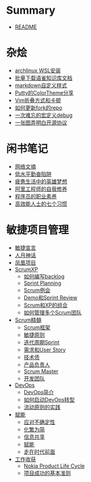 # Summary
- [README](../README.md)
# 杂烩
- [archlinux WSL安装](./杂烩/archlinux_wsl.md)
- [批量下载语雀知识库文档](./杂烩/批量下载语雀知识库文档.md)
- [markdown自定义样式](./杂烩/markdown自定义样式.md)
- [Putty的ColorTheme分享](./杂烩/Putty的ColorTheme分享.md)
- [Vim折叠方式和卡顿](./杂烩/Vim折叠方式和卡顿.md)
- [如何更新fork的repo](./杂烩/如何更新fork的repo.md)
- [一次难忘的宏定义debug](./杂烩/一次难忘的宏定义debug.md)
- [一张图弄明白开源协议](./杂烩/一张图弄明白开源协议.md)
# 闲书笔记
- [网络文摘](./闲书笔记/网络文摘.md)
- [低水平勤奋陷阱](./闲书笔记/低水平勤奋陷阱.md)
- [疲惫生活中的英雄梦想](./闲书笔记/疲惫生活中的英雄梦想.md)
- [阿里工程师的自我修养](./闲书笔记/阿里工程师的自我修养.md)
- [程序员的职业素养](./闲书笔记/程序员的职业素养.md)
- [高效能人士的七个习惯](./闲书笔记/高效能人士的七个习惯.md)
# 敏捷项目管理
- [敏捷宣言](./敏捷管理/敏捷宣言.md)
- [人月神话](./敏捷管理/人月神话.md)
- [凤凰项目](./敏捷管理/凤凰项目.md)
- [ScrumXP]()
    - [如何编写backlog](./敏捷管理/ScrumXP/1如何编写backlog.md)
    - [Sprint Planning](./敏捷管理/ScrumXP/2SprintPlanning.md)
    - [Scrum例会](./敏捷管理/ScrumXP/3Scrum例会.md)
    - [Demo和Sprint Review](./敏捷管理/ScrumXP/4Demo和SprintReview.md)
    - [Scrum和XP的组合](./敏捷管理/ScrumXP/5Scrum和XP的组合.md)
    - [如何管理多个Scrum团队](./敏捷管理/ScrumXP/6如何管理多个Scrum团队.md)
- [Scrum精髓]()
    - [Scrum框架](./敏捷管理/Scrum精髓/1Scrum框架.md)
    - [敏捷原则](./敏捷管理/Scrum精髓/2敏捷原则.md)
    - [迭代周期Sprint](./敏捷管理/Scrum精髓/3迭代周期Sprint.md)
    - [需求和User Story](./敏捷管理/Scrum精髓/4需求和UserStory.md)
    - [技术债](./敏捷管理/Scrum精髓/5技术债.md)
    - [产品负责人](./敏捷管理/Scrum精髓/6产品负责人.md)
    - [Scrum Master](./敏捷管理/Scrum精髓/7ScrumMaster.md)
    - [开发团队](./敏捷管理/Scrum精髓/8开发团队.md)
- [DevOps]()
    - [DevOps简介](./敏捷管理/DevOps/1DevOps简介.md)
    - [如何启动DevOps转型](./敏捷管理/DevOps/2如何启动DevOps转型.md)
    - [流动原则的实践](./敏捷管理/DevOps/3流动原则的实践.md)
- [赋能]()
    - [应对不确定性](./敏捷管理/赋能/1应对不确定性.md)
    - [化繁为简](./敏捷管理/赋能/2化繁为简.md)
    - [信息共享](./敏捷管理/赋能/3信息共享.md)
    - [赋能](./敏捷管理/赋能/4赋能.md)
    - [走在时代前面](./敏捷管理/赋能/5走在时代前面.md)
- [工作收获]()
    - [Nokia Product Life Cycle](./敏捷管理/工作收获/NokiaProductLifeCycle.md)
    - [项目成功的基本准则](./敏捷管理/工作收获/项目成功的基本准则.md)
